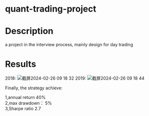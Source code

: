 # quant-trading-project

# Description
a project in the interview process, mainly design for day trading

# Results
2018:
![截屏2024-02-26 09 18 32](https://github.com/chengxiaoyueqaz/final-project-for-quant-trading/assets/45631631/12426dee-c48d-4e00-90bc-a25db85f109e)
2019:
![截屏2024-02-26 09 18 44](https://github.com/chengxiaoyueqaz/final-project-for-quant-trading/assets/45631631/33e0cf9e-079b-43e7-8793-16877600bea3)




Finally, the strategy achieve: 

1,annual return 40%  
2,max drawdown： 5%  
3,Sharpe ratio 2.7


